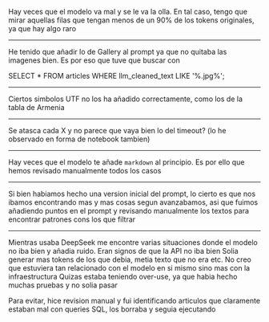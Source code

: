 Hay veces que el modelo va mal y se le va la olla. En tal caso, tengo que mirar aquellas filas que tengan menos
de un 90% de los tokens originales, ya que hay algo raro

---

He tenido que añadir lo de Gallery al prompt ya que no quitaba las imagenes bien. Es por eso que tuve que buscar con

SELECT *
FROM articles
WHERE llm_cleaned_text LIKE '%.jpg%';

----

Ciertos simbolos UTF no los ha añadido correctamente, como los de la tabla de Armenia

----

Se atasca cada X y no parece que vaya bien lo del timeout? (lo he observado en forma de notebook tambien)

----

Hay veces que el modelo te añade ```markdown``` al principio. Es por ello que hemos revisado manualmente todos los casos

----

Si bien habiamos hecho una version inicial del prompt, lo cierto es que nos ibamos encontrando mas y mas cosas segun avanzabamos,
asi que fuimos añadiendo puntos en el prompt y revisando manualmente los textos para encontrar patrones cons los que filtrar


----

Mientras usaba DeepSeek me encontre varias situaciones donde el modelo no iba bien y añadia ruido. Eran signos de que la API no iba bien
Solia generar mas tokens de los que debia, metia texto que no era etc. No creo que estuviera tan relacionado con el modelo en si mismo sino mas con la infraestructura
Quizas estaba teniendo over-use, ya que habia hecho muchas pruebas y no solia pasar

Para evitar, hice revision manual y fui identificando articulos que claramente estaban mal con queries SQL, los borraba y seguia ejecutando

